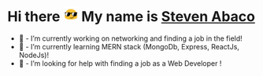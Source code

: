 #  Hi there <img src="bounce-emoji.gif" alt="bounce gif" width="30"> My name is <a href="https://www.stevenabaco.dev"> Steven Abaco</a>

<!--
**stevenabaco/stevenabaco** is a ✨ _special_ ✨ repository because its `README.md` (this file) appears on your GitHub profile.
Here are some ideas to get you started:


- 👯 I’m looking to collaborate on ...

- 💬 Ask me about ...
- 📫 How to reach me: ...
- 😄 Pronouns: ...
- ⚡ Fun fact: ...
-->

- 🔭 - I’m currently working on networking and finding a job in the field!
- 🌱 - I’m currently learning MERN stack (MongoDb, Express, ReactJs, NodeJs)!
- 🤔 - I’m looking for help with finding a job as a Web Developer !